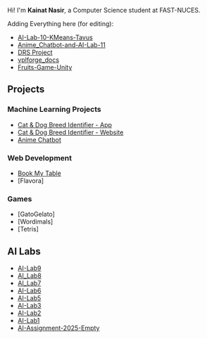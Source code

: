 Hi! I'm **Kainat Nasir**, a Computer Science student at FAST-NUCES.

Adding Everything here (for editing):
- [AI-Lab-10-KMeans-Tavus](https://github.com/Kainat-N/AI_Lab10_KMeans_Tavus)
- [Anime_Chatbot-and-AI-Lab-11](https://github.com/Kainat-N/Anime_Chatbot)
- [DRS Project](https://github.com/Kainat-N/DRS-Project)
- [vplforge_docs](https://github.com/Kainat-N/vplforge_docs)
- [Fruits-Game-Unity](https://github.com/Kainat-N/Fruits-Game-Unity-3D-)


## Projects

### Machine Learning Projects
- [Cat & Dog Breed Identifier - App](https://github.com/Kainat-N/whats-my-breed)
- [Cat & Dog Breed Identifier - Website](https://github.com/Kainat-N/Web-Whats_My_Breed)
- [Anime Chatbot](https://github.com/Kainat-N/Anime_Chatbot)

### Web Development
- [Book My Table](https://github.com/Kainat-N/BookMyTable)
- [Flavora]

### Games
- [GatoGelato]
- [Wordimals]
- [Tetris]


## AI Labs
- [AI-Lab9](https://github.com/Kainat-N/AI_Lab9)
- [AI_Lab8](https://github.com/Kainat-N/AI_Lab8_2025)
- [AI_Lab7](https://github.com/Kainat-N/AI_Lab7)
- [AI-Lab6](https://github.com/Kainat-N/AI_Lab6_2025)
- [AI-Lab5](https://github.com/Kainat-N/AI_Lab5-2025)
- [AI-Lab3](https://github.com/Kainat-N/AI-Lab3)
- [AI-Lab2](https://github.com/Kainat-N/AI-Lab2)
- [AI-Lab1](https://github.com/Kainat-N/AI-Lab1)
- [AI-Assignment-2025-Empty](https://github.com/Kainat-N/AI_Assignments_2025)

<!--
**Kainat-N/Kainat-N** is a ✨ _special_ ✨ repository because its `README.md` (this file) appears on your GitHub profile.

Here are some ideas to get you started:

- 🔭 I’m currently working on ...
- 🌱 I’m currently learning ...
- 👯 I’m looking to collaborate on ...
- 🤔 I’m looking for help with ...
- 💬 Ask me about ...
- 📫 How to reach me: ...
- 😄 Pronouns: ...
- ⚡ Fun fact: ...
-->
